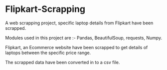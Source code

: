 # Flipkart-Scrapping

A web scrapping project,  specific laptop details from Flipkart have been scrapped.

Modules used in this project are :- Pandas, BeautifulSoup, requests, Numpy.

Flipkart, an Ecommerce website have been scrapped to get details of laptops between the specific price range.

The scrapped data have been converted in to a csv file.
